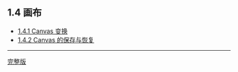 ## 1.4 画布

- [1.4.1 Canvas 变换](./1.4.1.md)
- [1.4.2 Canvas 的保存与恢复](./1.4.2.md)

---

[完整版](../book_chapter1and11.pdf)